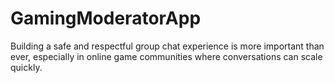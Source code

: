 # GamingModeratorApp
Building a safe and respectful group chat experience is more important than ever, especially in online game communities where conversations can scale quickly. 
